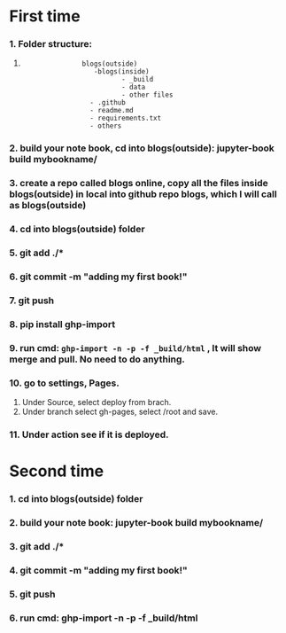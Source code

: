 # First time
### 1. Folder structure: 
1.                    blogs(outside)
                         -blogs(inside)
                                - _build
                                - data
                                - other files
                        - .github
                        - readme.md
                        - requirements.txt
                        - others

### 2. build your note book, cd into blogs(outside): jupyter-book build mybookname/
### 3. create a repo called blogs online, copy all the files inside blogs(outside) in local into github repo blogs, which I will call as blogs(outside)
### 4. cd into blogs(outside) folder
### 5. git add ./*
### 6. git commit -m "adding my first book!"
### 7. git push
### 8. pip install ghp-import
### 9. run cmd:  ```ghp-import -n -p -f _build/html``` , It will show merge and pull. No need to do anything.
### 10. go to settings, Pages.
1) Under Source, select deploy from brach. 
2) Under branch select gh-pages, select /root and save.
### 11. Under action see if it is deployed.

# Second time
### 1. cd into blogs(outside) folder
### 2. build your note book: jupyter-book build mybookname/
### 3. git add ./*
### 4. git commit -m "adding my first book!"
### 5. git push
### 6. run cmd: ghp-import -n -p -f _build/html